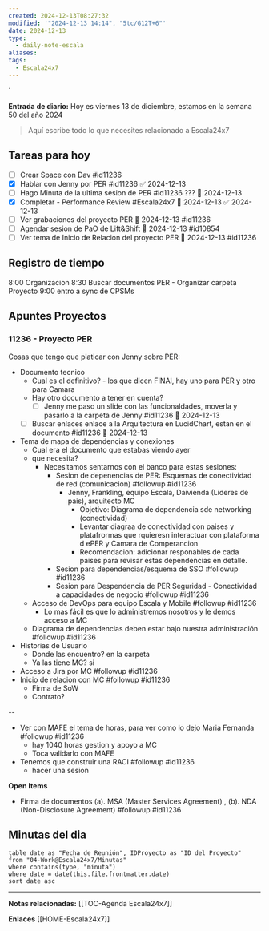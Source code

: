 ```yaml
---
created: 2024-12-13T08:27:32
modified: '"2024-12-13 14:14", "5tc/G12T+6"'
date: 2024-12-13
type:
  - daily-note-escala
aliases: 
tags:
  - Escala24x7
---
```

`


**Entrada de diario:** 
Hoy es viernes 13 de diciembre, estamos en la semana 50 del año 2024

> Aquí escribe todo lo que necesites relacionado a Escala24x7


## Tareas para hoy
- [ ] Crear Space con Dav #id11236 
- [x] Hablar con Jenny por PER #id11236 ✅ 2024-12-13
- [ ] Hago Minuta de la ultima sesion de PER #id11236 ??? 📅 2024-12-13 
- [x] Completar - Performance Review #Escala24x7 📅 2024-12-13 ✅ 2024-12-13
- [ ] Ver grabaciones del proyecto PER 📅 2024-12-13 #id11236
- [ ] Agendar sesion de PaO de Lift&Shift 📅 2024-12-13 #id10854 
- [ ] Ver tema de Inicio de Relacion del proyecto PER 📅 2024-12-13  #id11236

## Registro de tiempo
8:00 Organizacion
8:30 Buscar documentos PER - Organizar carpeta Proyecto
9:00 entro a sync de CPSMs


## Apuntes Proyectos

### 11236 - Proyecto PER

Cosas que tengo que platicar con Jenny sobre PER:
- Documento tecnico
	- Cual es el definitivo? - los que dicen FINAl, hay uno para PER y otro para Camara
	- Hay otro documento a tener en cuenta?
		- [ ] Jenny me paso un slide con las funcionaldades, moverla y pasarlo a la carpeta de Jenny #id11236  📅 2024-12-13 
	- [ ] Buscar enlaces enlace a la Arquitectura en LucidChart, estan en el documento #id11236 📅 2024-12-13 
- Tema de mapa de dependencias y conexiones
	- Cual era el documento que estabas viendo ayer
	- que necesita? 
		- Necesitamos sentarnos con el banco para estas sesiones:
			- Sesion de depenencias de PER: Esquemas de conectividad de red (comunicacion) #followup #id11236
				- Jenny, Frankling, equipo Escala, Daivienda (Lideres de pais), arquitecto MC
					- Objetivo: Diagrama de dependencia sde networking (conectividad)
					- Levantar diagraa de conectividad con paises y platafrormas que rquieresn interactuar con plataforma d ePER y Camara de Comperancion
					- Recomendacion: adicionar responables de cada paises para revisar estas dependencias en detalle.
			- Sesion para dependencias/esquema de SSO #followup #id11236
			- Sesion para Despendencia de PER Seguridad - Conectividad a capacidades de negocio #followup #id11236
	- Acceso de DevOps para equipo Escala y Mobile #followup #id11236
		- Lo mas fácil es que lo administremos nosotros y le demos acceso a MC
	- Diagrama de dependencias deben estar bajo nuestra administración #followup  #id11236
- Historias de Usuario
	- Donde las encuentro? en la carpeta
	- Ya las tiene MC? si
- Acceso a Jira por MC #followup #id11236
- Inicio de relacion con MC #followup #id11236
	- Firma de SoW
	- Contrato?

--
- Ver con MAFE el tema de horas, para ver como lo dejo Maria Fernanda #followup #id11236
	- hay 1040 horas gestion y apoyo a MC
	- Toca validarlo con MAFE
- Tenemos que construir una RACI #followup #id11236
	- hacer una sesion

**Open Items**
- Firma de documentos (a). MSA (Master Services Agreement)  , (b). NDA (Non-Disclosure Agreement) #followup #id11236


## Minutas del dia
 ```dataview
table date as "Fecha de Reunión", IDProyecto as "ID del Proyecto"
from "04-Work@Escala24x7/Minutas"
where contains(type, "minuta")
where date = date(this.file.frontmatter.date)
sort date asc
```
----
**Notas relacionadas:**
[[TOC-Agenda Escala24x7]]


**Enlaces**
[[HOME-Escala24x7]]

